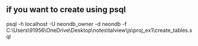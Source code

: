 ## if you want to create using psql
psql -h localhost -U neondb_owner -d neondb -f C:\Users\91956\OneDrive\Desktop\notes\talview\js\proj_ex1\create_tables.sql
